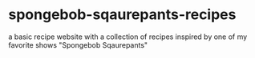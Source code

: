 # spongebob-sqaurepants-recipes
a basic recipe website with a collection of recipes inspired by one of my favorite shows "Spongebob Sqaurepants"
